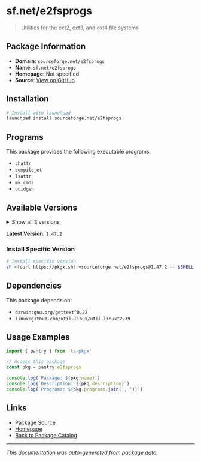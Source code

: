 # sf.net/e2fsprogs

> Utilities for the ext2, ext3, and ext4 file systems

## Package Information

- **Domain**: `sourceforge.net/e2fsprogs`
- **Name**: `sf.net/e2fsprogs`
- **Homepage**: Not specified
- **Source**: [View on GitHub](https://github.com/pkgxdev/pantry/tree/main/projects/sourceforge.net/e2fsprogs/package.yml)

## Installation

```bash
# Install with launchpad
launchpad install sourceforge.net/e2fsprogs
```

## Programs

This package provides the following executable programs:

- `chattr`
- `compile_et`
- `lsattr`
- `mk_cmds`
- `uuidgen`

## Available Versions

<details>
<summary>Show all 3 versions</summary>

- `1.47.2`, `1.47.1`, `1.47.0`

</details>

**Latest Version**: `1.47.2`

### Install Specific Version

```bash
# Install specific version
sh <(curl https://pkgx.sh) +sourceforge.net/e2fsprogs@1.47.2 -- $SHELL -i
```

## Dependencies

This package depends on:

- `darwin:gnu.org/gettext^0.22`
- `linux:github.com/util-linux/util-linux^2.39`

## Usage Examples

```typescript
import { pantry } from 'ts-pkgx'

// Access this package
const pkg = pantry.e2fsprogs

console.log(`Package: ${pkg.name}`)
console.log(`Description: ${pkg.description}`)
console.log(`Programs: ${pkg.programs.join(', ')}`)
```

## Links

- [Package Source](https://github.com/pkgxdev/pantry/tree/main/projects/sourceforge.net/e2fsprogs/package.yml)
- [Homepage](#)
- [Back to Package Catalog](../package-catalog.md)

---

*This documentation was auto-generated from package data.*
